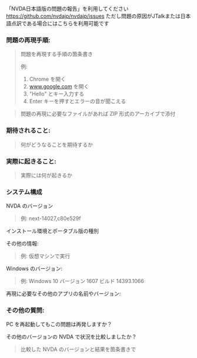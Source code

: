 「NVDA日本語版の問題の報告」を利用してください
https://github.com/nvdajp/nvdajp/issues
ただし問題の原因がJTalkまたは日本語点訳である場合にはこちらを利用可能です

### 問題の再現手順:
> 問題を再現する手順の箇条書き
>
> 例:
>
> 1. Chrome を開く
> 2. www.google.com を開く
> 3. "Hello" とキー入力する
> 4. Enter キーを押すとエラーの音が聞こえる

> 問題の再現に必要なファイルがあれば ZIP 形式のアーカイブで添付

### 期待されること:
> 何がどうなることを期待するか

### 実際に起きること:
> 実際には何が起きるか

### システム構成
NVDA のバージョン
> 例: next-14027,c80e529f

インストール環境とポータブル版の種別

その他の情報:
> 例: 仮想マシンで実行

Windows のバージョン:
> 例: Windows 10 バージョン 1607 ビルド 14393.1066

再現に必要なその他のアプリの名前やバージョン:

### その他の質問:

PC を再起動してもこの問題は再発しますか？

その他のバージョンの NVDA で状況を比較しましたか？
> 比較した NVDA のバージョンと結果を箇条書きで

